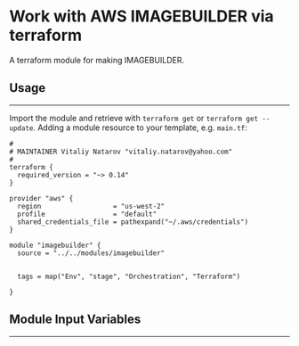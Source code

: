 # Work with AWS IMAGEBUILDER via terraform

A terraform module for making IMAGEBUILDER.


## Usage
----------------------
Import the module and retrieve with ```terraform get``` or ```terraform get --update```. Adding a module resource to your template, e.g. `main.tf`:

```
#
# MAINTAINER Vitaliy Natarov "vitaliy.natarov@yahoo.com"
#
terraform {
  required_version = "~> 0.14"
}

provider "aws" {
  region                  = "us-west-2"
  profile                 = "default"
  shared_credentials_file = pathexpand("~/.aws/credentials")
}

module "imagebuilder" {
  source = "../../modules/imagebuilder"


  tags = map("Env", "stage", "Orchestration", "Terraform")

}
```

## Module Input Variables
----------------------
